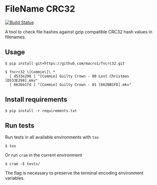 FileName CRC32
==============
[![Build Status](https://travis-ci.org/macro1/fncrc32.svg?branch=master)](https://travis-ci.org/macro1/fncrc32)

A tool to check file hashes against gzip compatible CRC32 hash values
in filenames.


Usage
-----

    $ pip install git+https://github.com/macro1/fncrc32.git

    $ fncrc32 \[Commie\]\ *
      [ d533e298 ] "[Commie] Guilty Crown - 00 Lost Christmas [D533E298].mkv"
      [ 662bb1fd ] "[Commie] Guilty Crown - 01 [662BB1FD].mkv"


Install requirements
--------------------

    $ pip install -r requirements.txt


Run tests
---------

Run tests in all available environments with `tox`

    $ tox

Or run `cram` in the current environment

    $ cram -E tests/

The flag is necessary to preserve the terminal encoding environment variables.

